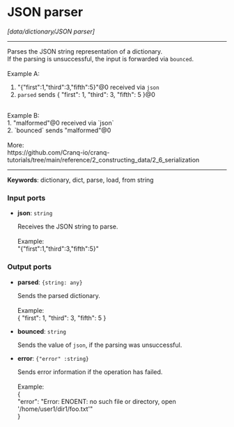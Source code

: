 # JSON parser

_[data/dictionary/JSON parser]_

---

Parses the JSON string representation of a dictionary.<br>
If the parsing is unsuccessful, the input is forwarded via `bounced`.<br>
<br>
Example A:<br>
1. "{\"first\":1,\"third\":3,\"fifth\":5}"@0 received via `json`<br>
2. `parsed` sends { "first": 1, "third": 3, "fifth": 5 }@0<br>
<br>
Example B:<br>
1. "malformed"@0 received via `json`<br>
2. `bounced` sends "malformed"@0<br>
<br>
More:<br>
https://github.com/Cranq-io/cranq-tutorials/tree/main/reference/2_constructing_data/2_6_serialization<br>

---

__Keywords__: dictionary, dict, parse, load, from string

### Input ports

* __json__: ` string `


    Receives the JSON string to parse.<br>
    <br>
    Example:<br>
    "{\"first\":1,\"third\":3,\"fifth\":5}"<br>

### Output ports

* __parsed__: ` {string: any} `


    Sends the parsed dictionary.<br>
    <br>
    Example:<br>
    { "first": 1, "third": 3, "fifth": 5 }<br>


* __bounced__: ` string `


    Sends the value of `json`, if the parsing was unsuccessful.<br>


* __error__: ` {"error" :string} `


    Sends error information if the operation has failed.<br>
    <br>
    Example: <br>
    {<br>
      "error": "Error: ENOENT: no such file or directory, open '/home/user1/dir1/foo.txt'"<br>
    }<br>

